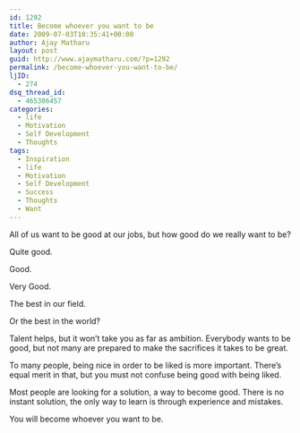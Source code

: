 ```yaml
---
id: 1292
title: Become whoever you want to be
date: 2009-07-03T10:35:41+00:00
author: Ajay Matharu
layout: post
guid: http://www.ajaymatharu.com/?p=1292
permalink: /become-whoever-you-want-to-be/
ljID:
  - 274
dsq_thread_id:
  - 465386457
categories:
  - life
  - Motivation
  - Self Development
  - Thoughts
tags:
  - Inspiration
  - life
  - Motivation
  - Self Development
  - Success
  - Thoughts
  - Want
---
```

<p class="MsoNormal">
  All of us want to be good at our jobs, but how good do we really want to be?
</p>

<p class="MsoNormal">
  Quite good.
</p>

<p class="MsoNormal">
  Good.
</p>

<p class="MsoNormal">
  Very Good.
</p>

<p class="MsoNormal">
  The best in our field.
</p>

<p class="MsoNormal">
  Or the best in the world?
</p>

<p class="MsoNormal">
  Talent helps, but it won’t take you as far as ambition. Everybody wants to be good, but not many are prepared to make the sacrifices it takes to be great.
</p>

<p class="MsoNormal">
  To many people, being nice in order to be liked is more important. There’s equal merit in that, but you must not confuse being good with being liked.
</p>

<p class="MsoNormal">
  Most people are looking for a solution, a way to become good. There is no instant solution, the only way to learn is through experience and mistakes.
</p>

<p class="MsoNormal">
  You will become whoever you want to be.
</p>